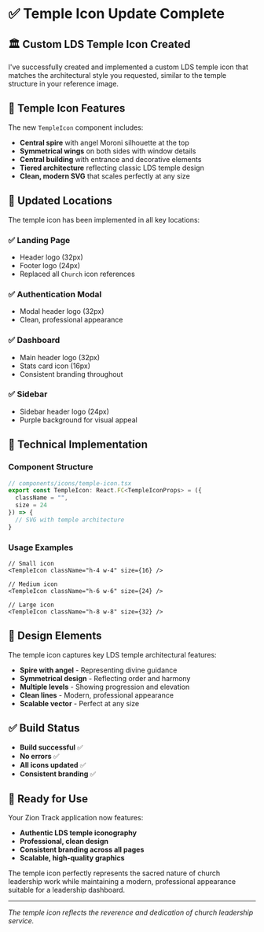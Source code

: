 # ✅ Temple Icon Update Complete

## 🏛️ Custom LDS Temple Icon Created

I've successfully created and implemented a custom LDS temple icon that matches the architectural style you requested, similar to the temple structure in your reference image.

## 🎨 Temple Icon Features

The new `TempleIcon` component includes:
- **Central spire** with angel Moroni silhouette at the top
- **Symmetrical wings** on both sides with window details
- **Central building** with entrance and decorative elements
- **Tiered architecture** reflecting classic LDS temple design
- **Clean, modern SVG** that scales perfectly at any size

## 📍 Updated Locations

The temple icon has been implemented in all key locations:

### ✅ Landing Page
- Header logo (32px)
- Footer logo (24px)
- Replaced all `Church` icon references

### ✅ Authentication Modal
- Modal header logo (32px)
- Clean, professional appearance

### ✅ Dashboard
- Main header logo (32px)
- Stats card icon (16px)
- Consistent branding throughout

### ✅ Sidebar
- Sidebar header logo (24px)
- Purple background for visual appeal

## 🔧 Technical Implementation

### Component Structure
```typescript
// components/icons/temple-icon.tsx
export const TempleIcon: React.FC<TempleIconProps> = ({ 
  className = "", 
  size = 24 
}) => {
  // SVG with temple architecture
}
```

### Usage Examples
```tsx
// Small icon
<TempleIcon className="h-4 w-4" size={16} />

// Medium icon  
<TempleIcon className="h-6 w-6" size={24} />

// Large icon
<TempleIcon className="h-8 w-8" size={32} />
```

## 🎯 Design Elements

The temple icon captures key LDS temple architectural features:
- **Spire with angel** - Representing divine guidance
- **Symmetrical design** - Reflecting order and harmony
- **Multiple levels** - Showing progression and elevation
- **Clean lines** - Modern, professional appearance
- **Scalable vector** - Perfect at any size

## ✅ Build Status

- **Build successful** ✅
- **No errors** ✅
- **All icons updated** ✅
- **Consistent branding** ✅

## 🚀 Ready for Use

Your Zion Track application now features:
- **Authentic LDS temple iconography**
- **Professional, clean design**
- **Consistent branding across all pages**
- **Scalable, high-quality graphics**

The temple icon perfectly represents the sacred nature of church leadership work while maintaining a modern, professional appearance suitable for a leadership dashboard.

---

*The temple icon reflects the reverence and dedication of church leadership service.*